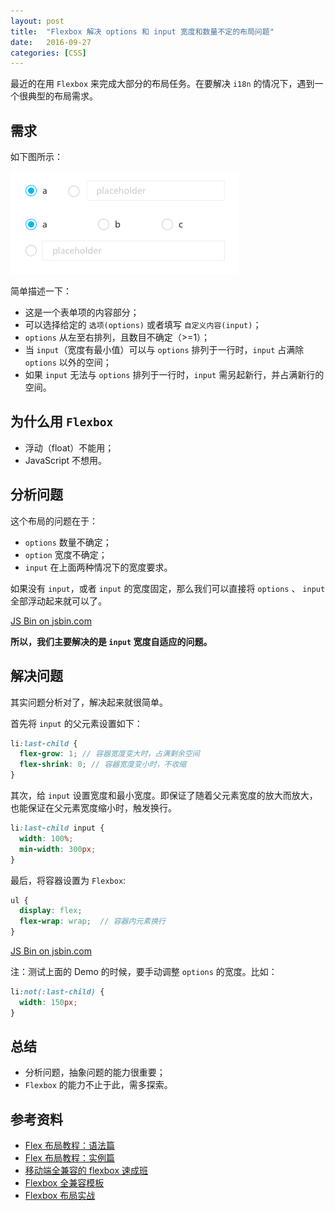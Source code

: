 ```yaml
---
layout: post
title:  "Flexbox 解决 options 和 input 宽度和数量不定的布局问题"
date:   2016-09-27
categories: [CSS]
---
```


最近的在用 `Flexbox` 来完成大部分的布局任务。在要解决 `i18n` 的情况下，遇到一个很典型的布局需求。

## 需求

如下图所示：

![options](/images/posts/20160927-options.png)

简单描述一下：

- 这是一个表单项的内容部分；
- 可以选择给定的 `选项(options)` 或者填写 `自定义内容(input)`；
- `options` 从左至右排列，且数目不确定（>=1）；
- 当 `input`（宽度有最小值）可以与 `options` 排列于一行时，`input` 占满除 `options` 以外的空间；
- 如果 `input` 无法与 `options` 排列于一行时，`input` 需另起新行，并占满新行的空间。

## 为什么用 `Flexbox`

- 浮动（float）不能用；
- JavaScript 不想用。

## 分析问题

这个布局的问题在于：

- `options` 数量不确定；
- `option` 宽度不确定；
- `input` 在上面两种情况下的宽度要求。

如果没有 `input`，或者 `input` 的宽度固定，那么我们可以直接将 `options` 、 `input`全部浮动起来就可以了。

<a class="jsbin-embed" href="http://jsbin.com/xugeli/embed?html,scss,output">JS Bin on jsbin.com</a><script src="http://static.jsbin.com/js/embed.min.js?3.39.18"></script>

**所以，我们主要解决的是 `input` 宽度自适应的问题。**

## 解决问题

其实问题分析对了，解决起来就很简单。

首先将 `input` 的父元素设置如下：

```scss
li:last-child {
  flex-grow: 1; // 容器宽度变大时，占满剩余空间
  flex-shrink: 0; // 容器宽度变小时，不收缩
}
```

其次，给 `input` 设置宽度和最小宽度。即保证了随着父元素宽度的放大而放大，也能保证在父元素宽度缩小时，触发换行。

```scss
li:last-child input {
  width: 100%;
  min-width: 300px;
}
```

最后，将容器设置为 `Flexbox`:

```scss
ul {
  display: flex;
  flex-wrap: wrap;  // 容器内元素换行
}
```

<a class="jsbin-embed" href="http://jsbin.com/cufagey/embed?html,scss,output">JS Bin on jsbin.com</a><script src="http://static.jsbin.com/js/embed.min.js?3.39.18"></script>

注：测试上面的 Demo 的时候，要手动调整 `options` 的宽度。比如：

```scss
li:not(:last-child) {
  width: 150px;
}
```

## 总结

- 分析问题，抽象问题的能力很重要；
- `Flexbox` 的能力不止于此，需多探索。

## 参考资料

- [Flex 布局教程：语法篇](http://www.ruanyifeng.com/blog/2015/07/flex-grammar.html)
- [Flex 布局教程：实例篇](http://www.ruanyifeng.com/blog/2015/07/flex-examples.html)
- [移动端全兼容的 flexbox 速成班](https://isux.tencent.com/flexbox.html)
- [Flexbox 全兼容模板](http://115.159.36.96/tikizheng/flextest/demo.html)
- [Flexbox 布局实战](http://www.w3cplus.com/scss3/going-all-in-on-flexbox.html)
